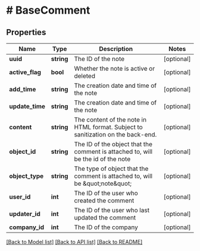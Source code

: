 # # BaseComment

## Properties

Name | Type | Description | Notes
------------ | ------------- | ------------- | -------------
**uuid** | **string** | The ID of the note | [optional]
**active_flag** | **bool** | Whether the note is active or deleted | [optional]
**add_time** | **string** | The creation date and time of the note | [optional]
**update_time** | **string** | The creation date and time of the note | [optional]
**content** | **string** | The content of the note in HTML format. Subject to sanitization on the back-end. | [optional]
**object_id** | **string** | The ID of the object that the comment is attached to, will be the id of the note | [optional]
**object_type** | **string** | The type of object that the comment is attached to, will be \&quot;note\&quot; | [optional]
**user_id** | **int** | The ID of the user who created the comment | [optional]
**updater_id** | **int** | The ID of the user who last updated the comment | [optional]
**company_id** | **int** | The ID of the company | [optional]

[[Back to Model list]](../README.md#documentation-for-models) [[Back to API list]](../README.md#documentation-for-api-endpoints) [[Back to README]](../README.md)
